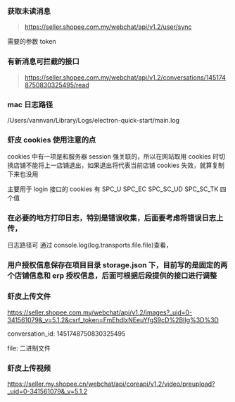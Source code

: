 ### 获取未读消息

> https://seller.shopee.com.my/webchat/api/v1.2/user/sync

需要的参数 token

### 有新消息可拦截的接口

> https://seller.shopee.com.my/webchat/api/v1.2/conversations/1451748750830325495/read

### mac 日志路径

/Users/vannvan/Library/Logs/electron-quick-start/main.log

### 虾皮 cookies 使用注意的点

cookies 中有一项是和服务器 session 强关联的，所以在网站取用 cookies 时切换店铺不能将上一店铺退出，如果退出将代表当前店铺 cookies 失效，就算复制下来也没用

主要用于 login 接口的 cookies 有 SPC_U SPC_EC SPC_SC_UD SPC_SC_TK 四个值

### 在必要的地方打印日志，特别是错误收集，后面要考虑将错误日志上传，

日志路径可 通过 console.log(log.transports.file.file)查看，

### 用户授权信息保存在项目目录 storage.json 下，目前写的是固定的两个店铺信息和 erp 授权信息，后面可根据后段提供的接口进行调整

### 虾皮上传文件

https://seller.shopee.com.my/webchat/api/v1.2/images?_uid=0-341561079&_v=5.1.2&csrf_token=FmEhdIxNEeuYfgS9cD%2BIIg%3D%3D

conversation_id: 1451748750830325495

file: 二进制文件

### 虾皮上传视频

https://seller.my.shopee.cn/webchat/api/coreapi/v1.2/video/preupload?_uid=0-341561079&_v=5.1.2
